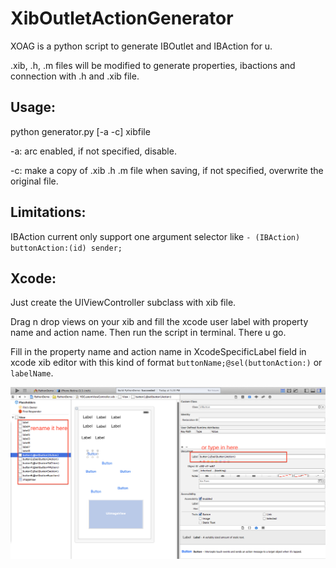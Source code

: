# XibOutletActionGenerator
  XOAG is a python script to generate IBOutlet and IBAction for u.
  
  .xib, .h, .m files will be modified to generate properties, ibactions and connection with .h and .xib file.

## Usage:
  python generator.py [-a -c] xibfile
  
  -a: arc enabled, if not specified, disable.
  
  -c: make a copy of .xib .h .m file when saving, if not specified, overwrite the original file.

## Limitations:
  IBAction current only support one argument selector like `- (IBAction) buttonAction:(id) sender;`

## Xcode:
  Just create the UIViewController subclass with xib file.
  
  Drag n drop views on your xib and fill the xcode user label with property name and action name. Then run the script in terminal. There u go.

  Fill in the property name and action name in XcodeSpecificLabel field in xcode xib editor with this kind of format `buttonName;@sel(buttonAction:)` or `labelName`.
  
  ![image](example.png)
